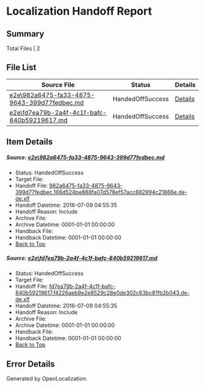 # <a name='report-top'></a> Localization Handoff Report

## Summary
 Total Files | 2

## File List
 Source File | Status | Details 
 ----------- | ------ | ------- 
 [e2e\982a6475-fa33-4875-9643-399d77fedbec.md](https://github.com/OpenLocalizationTestOrg/oltest/blob/0c864d9065b91892ea44a15694b961c3f437ccdb/e2e/982a6475-fa33-4875-9643-399d77fedbec.md) | HandedOffSuccess | [Details](#c80a25e6607378f48ad57f3c9d901ae4db20dc891)
 [e2e\fd7ea79b-2a4f-4c1f-bafc-840b59219617.md](https://github.com/OpenLocalizationTestOrg/oltest/blob/0c864d9065b91892ea44a15694b961c3f437ccdb/e2e/fd7ea79b-2a4f-4c1f-bafc-840b59219617.md) | HandedOffSuccess | [Details](#601b60a647f0935b5b258c357350275f84319b2a2)

## Item Details
##### <a name='c80a25e6607378f48ad57f3c9d901ae4db20dc891'></a> Source: [e2e\982a6475-fa33-4875-9643-399d77fedbec.md](https://github.com/OpenLocalizationTestOrg/oltest/blob/0c864d9065b91892ea44a15694b961c3f437ccdb/e2e/982a6475-fa33-4875-9643-399d77fedbec.md)
* Status: HandedOffSuccess
* Target File: 
* Handoff File: [982a6475-fa33-4875-9643-399d77fedbec.166d524be888fa07d578ef57acc882994c21866e.de-de.xlf](https://github.com/OpenLocalizationTestOrg/olhandoff-e2e/blob/f216264b174369ac9dcf5e369b0603a35b1d99fc/ol-handoff/OpenLocalizationTestOrg/oltest-dede-fly/ci/ht/982a6475-fa33-4875-9643-399d77fedbec.166d524be888fa07d578ef57acc882994c21866e.de-de.xlf)
* Handoff Datetime: 2016-07-09 04:55:35
* Handoff Reason: Include
* Archive File: 
* Archive Datetime: 0001-01-01 00:00:00
* Handback File: 
* Handback Datetime: 0001-01-01 00:00:00
* [Back to Top](#report-top)

##### <a name='601b60a647f0935b5b258c357350275f84319b2a2'></a> Source: [e2e\fd7ea79b-2a4f-4c1f-bafc-840b59219617.md](https://github.com/OpenLocalizationTestOrg/oltest/blob/0c864d9065b91892ea44a15694b961c3f437ccdb/e2e/fd7ea79b-2a4f-4c1f-bafc-840b59219617.md)
* Status: HandedOffSuccess
* Target File: 
* Handoff File: [fd7ea79b-2a4f-4c1f-bafc-840b59219617.f4226aeb9e2e8529c28e0de302c63bc81fb2b043.de-de.xlf](https://github.com/OpenLocalizationTestOrg/olhandoff-e2e/blob/f216264b174369ac9dcf5e369b0603a35b1d99fc/ol-handoff/OpenLocalizationTestOrg/oltest-dede-fly/ci/ht/fd7ea79b-2a4f-4c1f-bafc-840b59219617.f4226aeb9e2e8529c28e0de302c63bc81fb2b043.de-de.xlf)
* Handoff Datetime: 2016-07-09 04:55:35
* Handoff Reason: Include
* Archive File: 
* Archive Datetime: 0001-01-01 00:00:00
* Handback File: 
* Handback Datetime: 0001-01-01 00:00:00
* [Back to Top](#report-top)


## Error Details

Generated by OpenLocalization.
